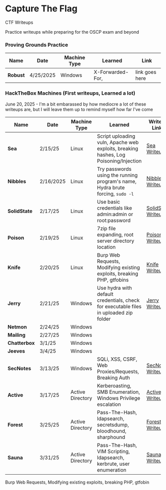 # Capture The Flag

CTF Writeups

Practice writeups while preparing for the OSCP exam and beyond

### Proving Grounds Practice

| Name          | Date      | Machine Type | Learned          | Link           |
| ------------- | --------- | ------------ | ---------------- | -------------- |
| <b>Robust</b> | 4/25/2025 | Windows      | X-Forwarded-For, | link goes here |

### HackTheBox Machines (First writeups, Learned a lot)

<p>
June 20, 2025 - I'm a bit embarassed by how mediocre a lot of these writeups are, but I will leave them up to remind myself how far I've come
</p>

| Name              | Date      | Machine Type     | Learned                                                                               | Writeup Links                                                   |
| ----------------- | --------- | ---------------- | ------------------------------------------------------------------------------------- | --------------------------------------------------------------- |
| <b>Sea</b>        | 2/15/25   | Linux            | Script uploading vuln, Apache web exploits, breaking hashes, Log Poisoning/Injection  | [Sea Writeup](HackTheBox/Linux/Sea/sea.md)                      |
| <b>Nibbles</b>    | 2/16/2025 | Linux            | Try passwords using the running program's name, Hydra brute forcing, `sudo -l`        | [Nibbles Writeup](HackTheBox/Linux/Nibbles/nibbles.md)          |
| <b>SolidState</b> | 2/17/25   | Linux            | Use basic credentials like admin:admin or root:password                               | [SolidState Writeup](HacktheBox/Linux/SolidState/solidstate.md) |
| <b>Poison</b>     | 2/19/25   | Linux            | 7zip file expanding, root server directory location                                   | [Poison Writeup](HacktheBox/Linux/Poison/poison.md)             |
| <b>Knife</b>      | 2/20/25   | Linux            | Burp Web Requests, Modifying existing exploits, breaking PHP, gtfobins                | [Knife Writeup](Hackthebox/Linux/Knife/knife.md)                |
| <b>Jerry</b>      | 2/21/25   | Windows          | Use hydra with default credentials, check for executable files in uploaded zip folder | [Jerry Writeup](HacktheBox/Windows/Jerry/jerry-writeup.md)      |
| <b>Netmon</b>     | 2/24/25   | Windows          |                                                                                       |
| <b>Mailing</b>    | 2/27/25   | Windows          |                                                                                       |
| <b>Chatterbox</b> | 3/1/25    | Windows          |                                                                                       |
| <b>Jeeves</b>     | 3/4/25    | Windows          |                                                                                       |
| <b>SecNotes</b>   | 3/13/25   | Windows          | SQLi, XSS, CSRF, Web Proxies/Requests, Breaking Auth                                  | [SecNotes Writeup](Windows/Lab-SecNotes/secnotes-writeup.md)    |
| <b>Active</b>     | 3/17/25   | Active Directory | Kerberoasting, SMB Enumeration, Windows Privilege escalation                          | [Active Writeup](ActiveDirectory/Lab-Active/active-writeup.md)  |
| <b>Forest</b>     | 3/25/25   | Active Directory | Pass-The-Hash, ldapsearch, secretsdump, bloodhound, sharphound                        | [Forest Writeup](ActiveDirectory/Lab-Forest/forest-writeup.md)  |
| <b>Sauna</b>      | 3/31/25   | Active Directory | Pass-The-Hash, VIM Scripting, ldapsearch, kerbrute, user enumeration                  | [Sauna Writeup](ActiveDirectory/Lab-Sauna/sauna-writeup.md)     |

Burp Web Requests, Modifying existing exploits, breaking PHP, gtfobin

